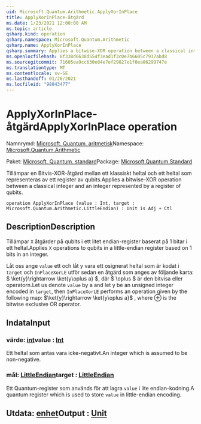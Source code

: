 ```yaml
---
uid: Microsoft.Quantum.Arithmetic.ApplyXorInPlace
title: ApplyXorInPlace-åtgärd
ms.date: 1/23/2021 12:00:00 AM
ms.topic: article
qsharp.kind: operation
qsharp.namespace: Microsoft.Quantum.Arithmetic
qsharp.name: ApplyXorInPlace
qsharp.summary: Applies a bitwise-XOR operation between a classical integer and an integer represented by a register of qubits.
ms.openlocfilehash: 8f338d6638d554f3ead1f3c0e7b6605c7937abd8
ms.sourcegitcommit: 71605ea9cc630e84e7ef29027e1f0ea06299747e
ms.translationtype: MT
ms.contentlocale: sv-SE
ms.lasthandoff: 01/26/2021
ms.locfileid: "98843477"
---
```

# <a name="applyxorinplace-operation"></a><span data-ttu-id="35328-102">ApplyXorInPlace-åtgärd</span><span class="sxs-lookup"><span data-stu-id="35328-102">ApplyXorInPlace operation</span></span>

<span data-ttu-id="35328-103">Namnrymd: [Microsoft. Quantum. aritmetisk](xref:Microsoft.Quantum.Arithmetic)</span><span class="sxs-lookup"><span data-stu-id="35328-103">Namespace: [Microsoft.Quantum.Arithmetic](xref:Microsoft.Quantum.Arithmetic)</span></span>

<span data-ttu-id="35328-104">Paket: [Microsoft. Quantum. standard](https://nuget.org/packages/Microsoft.Quantum.Standard)</span><span class="sxs-lookup"><span data-stu-id="35328-104">Package: [Microsoft.Quantum.Standard](https://nuget.org/packages/Microsoft.Quantum.Standard)</span></span>


<span data-ttu-id="35328-105">Tillämpar en Bitvis-XOR-åtgärd mellan ett klassiskt heltal och ett heltal som representeras av ett register av qubits.</span><span class="sxs-lookup"><span data-stu-id="35328-105">Applies a bitwise-XOR operation between a classical integer and an integer represented by a register of qubits.</span></span>

```qsharp
operation ApplyXorInPlace (value : Int, target : Microsoft.Quantum.Arithmetic.LittleEndian) : Unit is Adj + Ctl
```


## <a name="description"></a><span data-ttu-id="35328-106">Description</span><span class="sxs-lookup"><span data-stu-id="35328-106">Description</span></span>

<span data-ttu-id="35328-107">Tillämpar `X` åtgärder på qubits i ett litet endian-register baserat på 1 bitar i ett heltal.</span><span class="sxs-lookup"><span data-stu-id="35328-107">Applies `X` operations to qubits in a little-endian register based on 1 bits in an integer.</span></span>

<span data-ttu-id="35328-108">Låt oss ange `value` ett och låt y vara ett osignerat heltal som är kodat i `target` och `InPlaceXorLE` utför sedan en åtgärd som anges av följande karta: $ \ket{y}\rightarrow \ket{y\oplus a} $, där $ \oplus $ är den bitvisa eller operatorn.</span><span class="sxs-lookup"><span data-stu-id="35328-108">Let us denote `value` by a and let y be an unsigned integer encoded in `target`, then `InPlaceXorLE` performs an operation given by the following map: $\ket{y}\rightarrow \ket{y\oplus a}$ , where $\oplus$ is the bitwise exclusive OR operator.</span></span>

## <a name="input"></a><span data-ttu-id="35328-109">Indata</span><span class="sxs-lookup"><span data-stu-id="35328-109">Input</span></span>

### <a name="value--int"></a><span data-ttu-id="35328-110">värde: [int](xref:microsoft.quantum.lang-ref.int)</span><span class="sxs-lookup"><span data-stu-id="35328-110">value : [Int](xref:microsoft.quantum.lang-ref.int)</span></span>

<span data-ttu-id="35328-111">Ett heltal som antas vara icke-negativt.</span><span class="sxs-lookup"><span data-stu-id="35328-111">An integer which is assumed to be non-negative.</span></span>


### <a name="target--littleendian"></a><span data-ttu-id="35328-112">mål: [LittleEndian](xref:Microsoft.Quantum.Arithmetic.LittleEndian)</span><span class="sxs-lookup"><span data-stu-id="35328-112">target : [LittleEndian](xref:Microsoft.Quantum.Arithmetic.LittleEndian)</span></span>

<span data-ttu-id="35328-113">Ett Quantum-register som används för att lagra `value` i lite endian-kodning.</span><span class="sxs-lookup"><span data-stu-id="35328-113">A quantum register which is used to store `value` in little-endian encoding.</span></span>



## <a name="output--unit"></a><span data-ttu-id="35328-114">Utdata: [enhet](xref:microsoft.quantum.lang-ref.unit)</span><span class="sxs-lookup"><span data-stu-id="35328-114">Output : [Unit](xref:microsoft.quantum.lang-ref.unit)</span></span>

